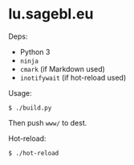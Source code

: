 # lu.sagebl.eu

Deps:
 * Python 3
 * `ninja`
 * `cmark` (if Markdown used)
 * `inotifywait` (if hot-reload used)

Usage:

```console
$ ./build.py
```

Then push `www/` to dest.

Hot-reload:

```console
$ ./hot-reload
```
